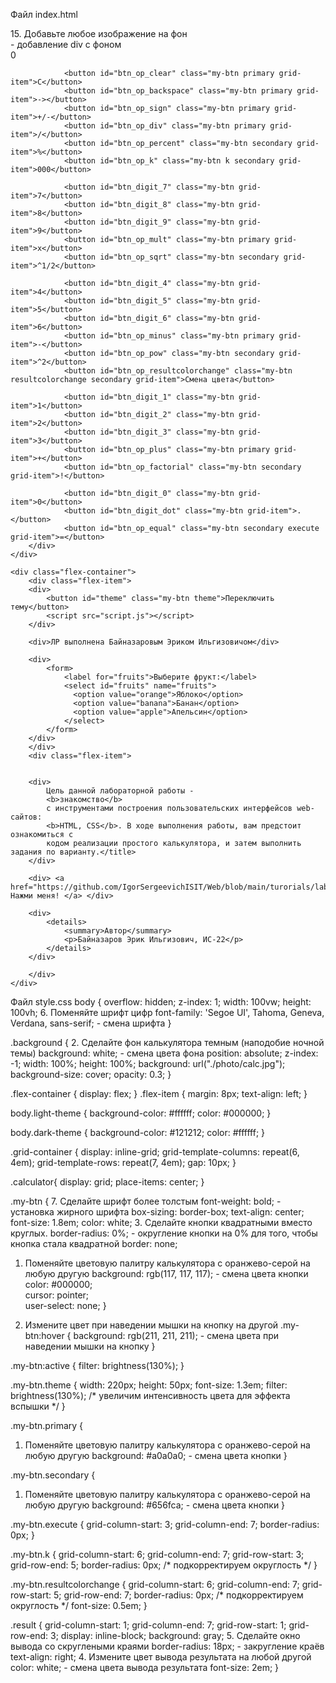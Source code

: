 Файл index.html
<!DOCTYPE html>
<html lang="ru">

<head>
    <meta charset="UTF-8">
    <title>Калькулятор</title>
    <link rel="stylesheet" href="style.css"> 
</head>

<body>
15. Добавьте любое изображение на фон
    <div class="background"></div> - добавление div с фоном
    <div class="calculator">
        <div class="grid-container">
                <div id="result" class="result" style="padding-right: 15px">0</div>

                <button id="btn_op_clear" class="my-btn primary grid-item">C</button>
                <button id="btn_op_backspace" class="my-btn primary grid-item">-></button>
                <button id="btn_op_sign" class="my-btn primary grid-item">+/-</button>
                <button id="btn_op_div" class="my-btn primary grid-item">/</button>
                <button id="btn_op_percent" class="my-btn secondary grid-item">%</button>
                <button id="btn_op_k" class="my-btn k secondary grid-item">000</button>

                <button id="btn_digit_7" class="my-btn grid-item">7</button>
                <button id="btn_digit_8" class="my-btn grid-item">8</button>
                <button id="btn_digit_9" class="my-btn grid-item">9</button>
                <button id="btn_op_mult" class="my-btn primary grid-item">x</button>
                <button id="btn_op_sqrt" class="my-btn secondary grid-item">^1/2</button>

                <button id="btn_digit_4" class="my-btn grid-item">4</button>
                <button id="btn_digit_5" class="my-btn grid-item">5</button>
                <button id="btn_digit_6" class="my-btn grid-item">6</button>
                <button id="btn_op_minus" class="my-btn primary grid-item">-</button>
                <button id="btn_op_pow" class="my-btn secondary grid-item">^2</button>
                <button id="btn_op_resultcolorchange" class="my-btn resultcolorchange secondary grid-item">Смена цвета</button>     

                <button id="btn_digit_1" class="my-btn grid-item">1</button>
                <button id="btn_digit_2" class="my-btn grid-item">2</button>
                <button id="btn_digit_3" class="my-btn grid-item">3</button>
                <button id="btn_op_plus" class="my-btn primary grid-item">+</button>
                <button id="btn_op_factorial" class="my-btn secondary grid-item">!</button>
            
                <button id="btn_digit_0" class="my-btn grid-item">0</button>
                <button id="btn_digit_dot" class="my-btn grid-item">.</button>
                <button id="btn_op_equal" class="my-btn secondary execute grid-item">=</button>
        </div>
    </div>
    
    <div class="flex-container">
        <div class="flex-item">
        <div>
            <button id="theme" class="my-btn theme">Переключить тему</button>
            <script src="script.js"></script>
        </div>
    
        <div>ЛР выполнена Байназаровым Эриком Ильгизовичом</div>
    
        <div>
            <form>
                <label for="fruits">Выберите фрукт:</label>
                <select id="fruits" name="fruits">
                  <option value="orange">Яблоко</option>
                  <option value="banana">Банан</option>
                  <option value="apple">Апельсин</option>
                </select>
            </form>
        </div>
        </div>
        <div class="flex-item">
        
    
        <div>
            Цель данной лабораторной работы -
            <b>знакомство</b>
            с инструментами построения пользовательских интерфейсов web-сайтов: 
            <b>HTML, CSS</b>. В ходе выполнения работы, вам предстоит ознакомиться с
            кодом реализации простого калькулятора, и затем выполнить задания по варианту.</title>
        </div>
    
        <div> <a href="https://github.com/IgorSergeevichISIT/Web/blob/main/turorials/lab1/readme.md"> Нажми меня! </a> </div>

        <div>
            <details>
                <summary>Автор</summary>
                <p>Байназаров Эрик Ильгизович, ИС-22</p>
            </details>
        </div>

        </div>
    </div>
</body>
</html>

Файл style.css
body {
    overflow: hidden;
    z-index: 1;
    width: 100vw;
    height: 100vh;
6. Поменяйте шрифт цифр
    font-family: 'Segoe UI', Tahoma, Geneva, Verdana, sans-serif; - смена шрифта
}
  
.background {
2. Сделайте фон калькулятора темным (наподобие ночной темы)
    background: white; - смена цвета фона
    position: absolute;
    z-index: -1;
    width: 100%;
    height: 100%;
    background: url("./photo/calc.jpg");
    background-size: cover;
    opacity: 0.3;
}
  
  .flex-container {
    display: flex;
  }
  .flex-item {
    margin: 8px;
    text-align: left;
  }
  
  body.light-theme {
    background-color: #ffffff;
    color: #000000;
  }
  
  body.dark-theme {
    background-color: #121212;
    color: #ffffff;
  }
  
  .grid-container {
    display: inline-grid;
    grid-template-columns: repeat(6, 4em);
    grid-template-rows: repeat(7, 4em);
    gap: 10px;
  }
  
  .calculator{
    display: grid;
    place-items: center;
  }
  
.my-btn { 
7. Сделайте шрифт более толстым
    font-weight: bold; - установка жирного шрифта
    box-sizing: border-box;
    text-align: center;
    font-size: 1.8em;
    color: white;
3. Сделайте кнопки квадратными вместо круглых.
    border-radius: 0%; - округление кнопки на 0% для того, чтобы кнопка стала квадратной
    border: none;
1. Поменяйте цветовую палитру калькулятора с оранжево-серой на любую другую
    background: rgb(117, 117, 117); - смена цвета кнопки
    color: #000000;              
    cursor: pointer;            
    user-select: none;
} 

8. Измените цвет при наведении мышки на кнопку на другой
.my-btn:hover {
    background: rgb(211, 211, 211); - смена цвета при наведении мышки на кнопку
}
  
  .my-btn:active {
    filter: brightness(130%);
  }
  
  .my-btn.theme {
    width: 220px;
    height: 50px;
    font-size: 1.3em;
    filter: brightness(130%); /* увеличим интенсивность цвета для эффекта вспышки */
  }
  
.my-btn.primary { 
1. Поменяйте цветовую палитру калькулятора с оранжево-серой на любую другую
    background: #a0a0a0; - смена цвета кнопки
}

.my-btn.secondary { 
1. Поменяйте цветовую палитру калькулятора с оранжево-серой на любую другую
    background: #656fca; - смена цвета кнопки
}
  

.my-btn.execute {
    grid-column-start: 3;
    grid-column-end: 7;
    border-radius: 0px;
}
  
  .my-btn.k {
    grid-column-start: 6;
    grid-column-end: 7;
    grid-row-start: 3;
    grid-row-end: 5;
    border-radius: 0px;   /* подкорректируем округлость */
  }
  
  .my-btn.resultcolorchange {
    grid-column-start: 6;
    grid-column-end: 7;
    grid-row-start: 5;
    grid-row-end: 7;
    border-radius: 0px;   /* подкорректируем округлость */
    font-size: 0.5em;
  }
  
.result { 
    grid-column-start: 1;
    grid-column-end: 7;
    grid-row-start: 1;
    grid-row-end: 3;
    display: inline-block;
    background: gray;
5. Сделайте окно вывода со скруглеными краями
    border-radius: 18px; - закругление краёв             
    text-align: right;
4. Измените цвет вывода результата на любой другой
    color: white; - смена цвета вывода результата
    font-size: 2em;
}
